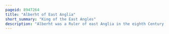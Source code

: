 ```yaml
---
pageid: 8947264
title: "Alberht of East Anglia"
short_summary: "King of the East Angles"
description: "Alberht was a Ruler of east Anglia in the eighth Century. He shared the Kingdom with Beonna and possibly Hun, who may not have existed. He may have still been king around 760. He is identified by the Fitzwilliam Museum and historian Simon Keynes as Thelberht I."
---
```

